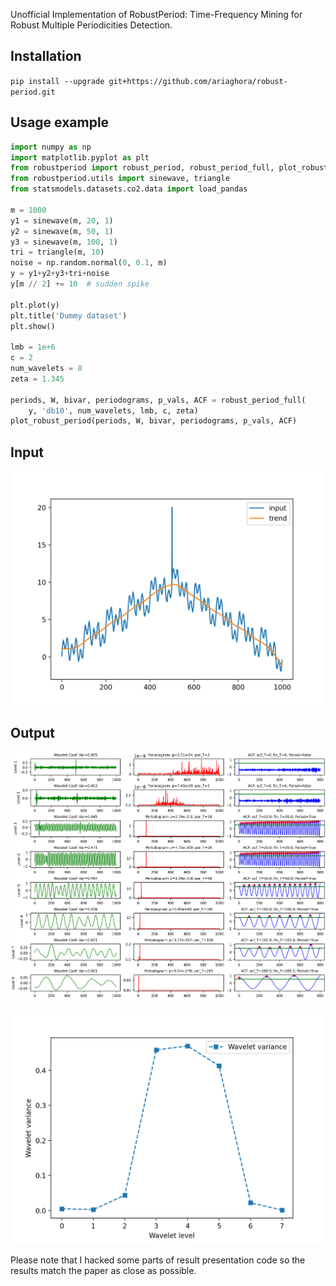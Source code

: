 Unofficial Implementation of RobustPeriod: Time-Frequency Mining for Robust Multiple Periodicities Detection. 

## Installation
`pip install --upgrade git+https://github.com/ariaghora/robust-period.git`

## Usage example
```python
import numpy as np
import matplotlib.pyplot as plt
from robustperiod import robust_period, robust_period_full, plot_robust_period
from robustperiod.utils import sinewave, triangle
from statsmodels.datasets.co2.data import load_pandas

m = 1000
y1 = sinewave(m, 20, 1)
y2 = sinewave(m, 50, 1)
y3 = sinewave(m, 100, 1)
tri = triangle(m, 10)
noise = np.random.normal(0, 0.1, m)
y = y1+y2+y3+tri+noise
y[m // 2] += 10  # sudden spike

plt.plot(y)
plt.title('Dummy dataset')
plt.show()

lmb = 1e+6
c = 2
num_wavelets = 8
zeta = 1.345

periods, W, bivar, periodograms, p_vals, ACF = robust_period_full(
    y, 'db10', num_wavelets, lmb, c, zeta)
plot_robust_period(periods, W, bivar, periodograms, p_vals, ACF)
```

## Input
<p align="center">
  <img src="resources/input.png" width=500/>
</p>

## Output
<p align="center">
  <img src="resources/full.png" width=600/>
</p>

<p align="center">
  <img src="resources/variance.png" width=500/>
</p>

Please note that I hacked some parts of result presentation code so the results match the paper as close as possible.
